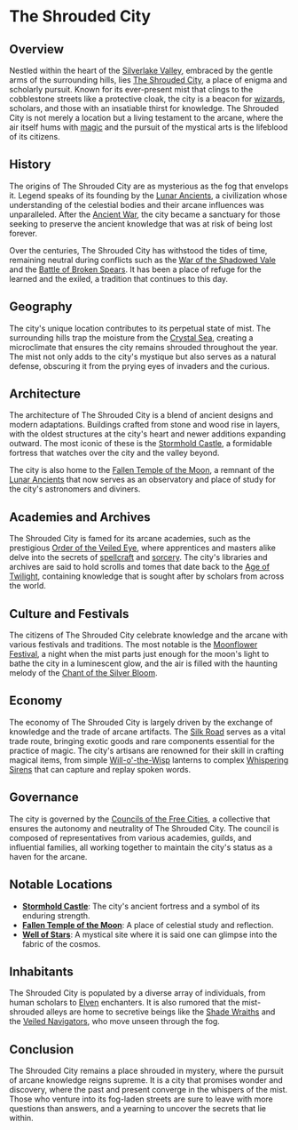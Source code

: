 # The Shrouded City

## Overview

Nestled within the heart of the [Silverlake Valley](Silverlake%20Valley.md), embraced by the gentle arms of the surrounding hills, lies [The Shrouded City](The%20Shrouded%20City.md), a place of enigma and scholarly pursuit. Known for its ever-present mist that clings to the cobblestone streets like a protective cloak, the city is a beacon for [wizards](Wizards.md), scholars, and those with an insatiable thirst for knowledge. The Shrouded City is not merely a location but a living testament to the arcane, where the air itself hums with [magic](Magic.md) and the pursuit of the mystical arts is the lifeblood of its citizens.

## History

The origins of The Shrouded City are as mysterious as the fog that envelops it. Legend speaks of its founding by the [Lunar Ancients](Lunar%20Ancients.md), a civilization whose understanding of the celestial bodies and their arcane influences was unparalleled. After the [Ancient War](Ancient%20War.md), the city became a sanctuary for those seeking to preserve the ancient knowledge that was at risk of being lost forever.

Over the centuries, The Shrouded City has withstood the tides of time, remaining neutral during conflicts such as the [War of the Shadowed Vale](War%20of%20the%20Shadowed%20Vale.md) and the [Battle of Broken Spears](Battle%20of%20Broken%20Spears.md). It has been a place of refuge for the learned and the exiled, a tradition that continues to this day.

## Geography

The city's unique location contributes to its perpetual state of mist. The surrounding hills trap the moisture from the [Crystal Sea](Crystal%20Sea.md), creating a microclimate that ensures the city remains shrouded throughout the year. The mist not only adds to the city's mystique but also serves as a natural defense, obscuring it from the prying eyes of invaders and the curious.

## Architecture

The architecture of The Shrouded City is a blend of ancient designs and modern adaptations. Buildings crafted from stone and wood rise in layers, with the oldest structures at the city's heart and newer additions expanding outward. The most iconic of these is the [Stormhold Castle](Stormhold%20Castle.md), a formidable fortress that watches over the city and the valley beyond.

The city is also home to the [Fallen Temple of the Moon](Fallen%20Temple%20of%20the%20Moon.md), a remnant of the [Lunar Ancients](Lunar%20Ancients.md) that now serves as an observatory and place of study for the city's astronomers and diviners.

## Academies and Archives

The Shrouded City is famed for its arcane academies, such as the prestigious [Order of the Veiled Eye](Order%20of%20the%20Veiled%20Eye.md), where apprentices and masters alike delve into the secrets of [spellcraft](Spellcraft.md) and [sorcery](Sorcery.md). The city's libraries and archives are said to hold scrolls and tomes that date back to the [Age of Twilight](Age%20of%20Twilight.md), containing knowledge that is sought after by scholars from across the world.

## Culture and Festivals

The citizens of The Shrouded City celebrate knowledge and the arcane with various festivals and traditions. The most notable is the [Moonflower Festival](Moonflower%20Festival.md), a night when the mist parts just enough for the moon's light to bathe the city in a luminescent glow, and the air is filled with the haunting melody of the [Chant of the Silver Bloom](Chant%20of%20the%20Silver%20Bloom.md).

## Economy

The economy of The Shrouded City is largely driven by the exchange of knowledge and the trade of arcane artifacts. The [Silk Road](Silk%20Road.md) serves as a vital trade route, bringing exotic goods and rare components essential for the practice of magic. The city's artisans are renowned for their skill in crafting magical items, from simple [Will-o'-the-Wisp](Will-O'-The-Wisp.md) lanterns to complex [Whispering Sirens](Whispering%20Sirens.md) that can capture and replay spoken words.

## Governance

The city is governed by the [Councils of the Free Cities](Councils%20of%20the%20Free%20Cities.md), a collective that ensures the autonomy and neutrality of The Shrouded City. The council is composed of representatives from various academies, guilds, and influential families, all working together to maintain the city's status as a haven for the arcane.

## Notable Locations

- **[Stormhold Castle](Stormhold%20Castle.md)**: The city's ancient fortress and a symbol of its enduring strength.
- **[Fallen Temple of the Moon](Fallen%20Temple%20of%20the%20Moon.md)**: A place of celestial study and reflection.
- **[Well of Stars](Well%20of%20Stars.md)**: A mystical site where it is said one can glimpse into the fabric of the cosmos.

## Inhabitants

The Shrouded City is populated by a diverse array of individuals, from human scholars to [Elven](Elf.md) enchanters. It is also rumored that the mist-shrouded alleys are home to secretive beings like the [Shade Wraiths](Shade%20Wraiths.md) and the [Veiled Navigators](Veiled%20Navigators.md), who move unseen through the fog.

## Conclusion

The Shrouded City remains a place shrouded in mystery, where the pursuit of arcane knowledge reigns supreme. It is a city that promises wonder and discovery, where the past and present converge in the whispers of the mist. Those who venture into its fog-laden streets are sure to leave with more questions than answers, and a yearning to uncover the secrets that lie within.